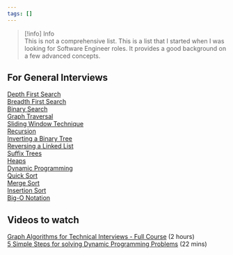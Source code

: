 ```yaml
---
tags: []
---
```



 > 
 > \[!info\] Info  
 > This is not a comprehensive list. This is a list that I started when I was looking for Software Engineer roles. It provides a good background on a few advanced concepts.

## For General Interviews

[Depth First Search](Depth%20First%20Search.md)  
[Breadth First Search](Breadth%20First%20Search.md)  
[Binary Search](Binary%20Search.md)  
[Graph Traversal](Graph%20Traversal.md)  
[Sliding Window Technique](Sliding%20Window%20Technique.md)  
[Recursion](Recursion.md)  
[Inverting a Binary Tree](Inverting%20a%20Binary%20Tree.md)  
[Reversing a Linked List](Reversing%20a%20Linked%20List.md)  
[Suffix Trees](Suffix%20Trees.md)  
[Heaps](Data%20Types/Heaps.md)  
[Dynamic Programming](Dynamic%20Programming.md)  
[Quick Sort](Quick%20Sort.md)  
[Merge Sort](Merge%20Sort.md)  
[Insertion Sort](Insertion%20Sort.md)  
[Big-O Notation](Big-O%20Notation.md)



## Videos to watch

[Graph Algorithms for Technical Interviews - Full Course](https://www.youtube.com/watch?v=tWVWeAqZ0WU) (2 hours)  
[5 Simple Steps for solving Dynamic Programming Problems](https://www.youtube.com/watch?v=aPQY__2H3tE) (22 mins)
